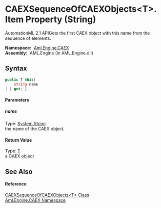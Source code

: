 CAEXSequenceOfCAEXObjects&lt;T>.Item Property (String)
======================================================
AutomationML 2.1 APIGets the first CAEX object with this name from the sequence of elements.

  **Namespace:**  [Aml.Engine.CAEX][1]  
  **Assembly:**  AML.Engine (in AML.Engine.dll)

Syntax
------

```csharp
public T this[
	string name
] { get; }
```

#### Parameters

##### *name*
Type: [System.String][2]  
the name of the CAEX object.

#### Return Value
Type: [T][3]  
 a CAEX object 

See Also
--------

#### Reference
[CAEXSequenceOfCAEXObjects&lt;T> Class][3]  
[Aml.Engine.CAEX Namespace][1]  

[1]: ../README.md
[2]: https://docs.microsoft.com/dotnet/api/system.string
[3]: README.md
[4]: https://www.automationml.org
[5]: ../../icons/logoShade.png
